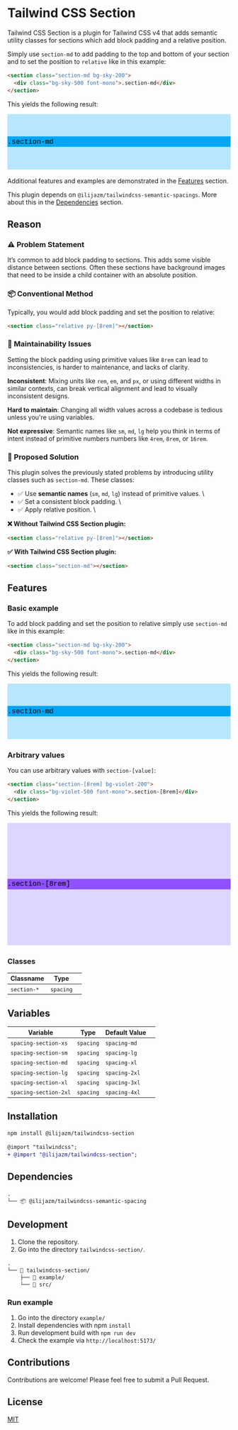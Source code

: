 # Tailwind CSS Section

Tailwind CSS Section is a plugin for Tailwind CSS v4 that adds semantic utility classes for sections which add block padding and a relative position.

Simply use `section-md` to add padding to the top and bottom of your section and to set the position to `relative` like in this example:

```html
<section class="section-md bg-sky-200">
  <div class="bg-sky-500 font-mono">.section-md</div>
</section>
```

This yields the following result:

![Example section-md](docs/example_section-md.png)

Additional features and examples are demonstrated in the [Features](#features) section.

This plugin depends on `@ilijazm/tailwindcss-semantic-spacings`.
More about this in the [Dependencies](#dependencies) section.

## Reason

### ⚠️ Problem Statement

It’s common to add block padding to sections.
This adds some visible distance between sections.
Often these sections have background images that need to be inside a child container with an absolute position.

### 📦 Conventional Method

Typically, you would add block padding and set the position to relative:

```html
<section class="relative py-[8rem]"></section>
```

### 🔧 Maintainability Issues

Setting the block padding using primitive values like `8rem` can lead to inconsistencies, is harder to maintenance, and lacks of clarity.

**Inconsistent**:
Mixing units like `rem`, `em`, and `px`, or using different widths in similar contexts, can break vertical alignment and lead to visually inconsistent designs.

**Hard to maintain**:
Changing all width values across a codebase is tedious unless you're using variables.

**Not expressive**:
Semantic names like `sm`, `md`, `lg` help you think in terms of intent instead of primitive numbers numbers like `4rem`, `8rem`, or `16rem`.

### 🚀 Proposed Solution

This plugin solves the previously stated problems by introducing utility classes such as `section-md`.
These classes:

- ✅ Use **semantic names** (`sm`, `md`, `lg`) instead of primitive values. \
- ✅ Set a consistent block padding. \
- ✅ Apply relative position. \

**❌ Without Tailwind CSS Section plugin:**

```html
<section class="relative py-[8rem]"></section>
```

**✅ With Tailwind CSS Section plugin:**

```html
<section class="section-md"></section>
```

## Features

### Basic example

To add block padding and set the position to relative simply use `section-md` like in this example:

```html
<section class="section-md bg-sky-200">
  <div class="bg-sky-500 font-mono">.section-md</div>
</section>
```

This yields the following result:

![Example section-md](docs/example_section-md.png)

### Arbitrary values

You can use arbitrary values with `section-[value]`:

```html
<section class="section-[8rem] bg-violet-200">
  <div class="bg-violet-500 font-mono">.section-[8rem]</div>
</section>
```

This yields the following result:

![Example section-8rem](docs/example_section-8rem.png)

### Classes

| Classname   | Type      |     |
| ----------- | --------- | --- |
| `section-*` | `spacing` |     |

## Variables

| Variable              | Type      | Default Value |     |
| --------------------- | --------- | ------------- | --- |
| `spacing-section-xs`  | `spacing` | `spacing-md`  |     |
| `spacing-section-sm`  | `spacing` | `spacing-lg`  |     |
| `spacing-section-md`  | `spacing` | `spacing-xl`  |     |
| `spacing-section-lg`  | `spacing` | `spacing-2xl` |     |
| `spacing-section-xl`  | `spacing` | `spacing-3xl` |     |
| `spacing-section-2xl` | `spacing` | `spacing-4xl` |     |

## Installation

```bash
npm install @ilijazm/tailwindcss-section
```

```diff
@import "tailwindcss";
+ @import "@ilijazm/tailwindcss-section";
```

## Dependencies

```
.
└── 📦 @ilijazm/tailwindcss-semantic-spacing
```

## Development

1. Clone the repository.
1. Go into the directory `tailwindcss-section/`.

```
.
└── 📁 tailwindcss-section/
    ├── 📁 example/
    └── 📁 src/
```

### Run example

1. Go into the directory `example/`
1. Install dependencies with npm `install`
1. Run development build with `npm run dev`
1. Check the example via `http://localhost:5173/`

## Contributions

Contributions are welcome! Please feel free to submit a Pull Request.

## License

[MIT](../LICENSE)
